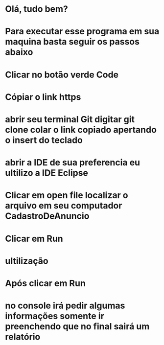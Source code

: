 # Olá, tudo bem?
# Para executar esse programa em sua maquina basta seguir os passos abaixo
# Clicar no botão verde Code
# Cópiar o link https
# abrir seu terminal Git digitar git clone colar o link copiado apertando o insert do teclado
# abrir a IDE de sua preferencia eu ultilizo a IDE Eclipse
# Clicar em open file localizar o arquivo em seu computador CadastroDeAnuncio
# Clicar em Run


# ultilização

# Após clicar em Run 
# no console irá pedir algumas informações somente ir preenchendo que no final sairá um relatório
